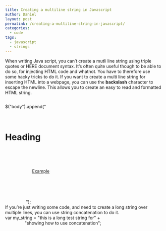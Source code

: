 ```yaml
---
title: Creating a multiline string in Javascript
author: Daniel
layout: post
permalink: /creating-a-multiline-string-in-javascript/
categories:
  - code
tags:
  - javascript
  - strings
---
```

When writing Java script, you can&#8217;t create a mutli line string using triple quotes or HERE document syntax. It&#8217;s often quite useful though to be able to do so, for injecting HTML code and whatnot. You have to therefore use some hacky tricks to do it. If you want to create a multi line string for inserting HTML into a webpage, you can use the **backslash** character to escape the newline. This allows you to create an easy to read and formatted HTML string. <div class="codecolorer-container javascript railscasts" style="overflow:auto;white-space:nowrap;">
  <div class="javascript codecolorer">
    $<span class="br0">&#40;</span><span class="st0">"body"</span><span class="br0">&#41;</span>.<span class="me1">append</span><span class="br0">&#40;</span><span class="st0">"<div> <br /> &nbsp; &nbsp; &nbsp; &nbsp; &nbsp; &nbsp; &nbsp; &nbsp; &nbsp; &nbsp; <h1>Heading</h1> <br /> &nbsp; &nbsp; &nbsp; &nbsp; &nbsp; &nbsp; &nbsp; &nbsp; &nbsp; &nbsp; <p> <br /> &nbsp; &nbsp; &nbsp; &nbsp; &nbsp; &nbsp; &nbsp; &nbsp; &nbsp; &nbsp; &nbsp; <a href='www.example.com'>Example</a> <br /> &nbsp; &nbsp; &nbsp; &nbsp; &nbsp; &nbsp; &nbsp; &nbsp; &nbsp; &nbsp; </p> <br /> &nbsp; &nbsp; &nbsp; &nbsp; &nbsp; &nbsp; &nbsp; &nbsp; &nbsp; </div><br /> &nbsp; &nbsp; &nbsp; &nbsp; &nbsp; &nbsp; &nbsp; &nbsp; &nbsp;"</span><span class="br0">&#41;</span><span class="sy0">;</span>
  </div>
</div> If you&#8217;re just writing some code, and need to create a long string over multiple lines, you can use string concatenation to do it. 

<div class="codecolorer-container javascript railscasts" style="overflow:auto;white-space:nowrap;">
  <div class="javascript codecolorer">
    <span class="kw2">var</span> my_string <span class="sy0">=</span> <span class="st0">"this is a long test string for"</span> <span class="sy0">+</span><br /> &nbsp; &nbsp; &nbsp; &nbsp; &nbsp; &nbsp; &nbsp; &nbsp; <span class="st0">"showing how to use concatenation"</span><span class="sy0">;</span>
  </div>
</div>